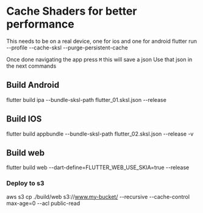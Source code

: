 # Cache Shaders for better performance

This needs to be on a real device, one for ios and one for android
flutter run --profile --cache-sksl --purge-persistent-cache

Once done navigating the app press `M` this will save a json
Use that json in the next commands

## Build Android

flutter build ipa  --bundle-sksl-path flutter_01.sksl.json --release

## Build IOS

flutter build appbundle --bundle-sksl-path flutter_02.sksl.json --release -v

## Build web

flutter build web --dart-define=FLUTTER_WEB_USE_SKIA=true --release

### Deploy to s3

aws s3 cp ./build/web s3://www.my-bucket/ --recursive --cache-control max-age=0 --acl public-read
